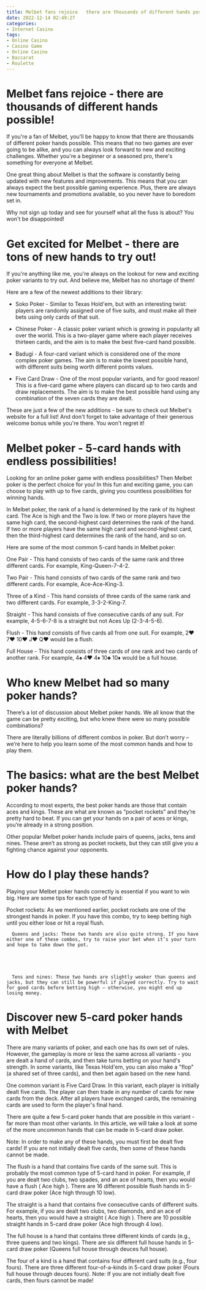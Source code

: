```yaml
---
title: Melbet fans rejoice   there are thousands of different hands possible!
date: 2022-12-14 02:49:27
categories:
- Internet Casino
tags:
- Online Casino
- Casino Game
- Online Casino
- Baccarat
- Roulette
---
```



#  Melbet fans rejoice - there are thousands of different hands possible!

If you're a fan of Melbet, you'll be happy to know that there are thousands of different poker hands possible. This means that no two games are ever going to be alike, and you can always look forward to new and exciting challenges. Whether you're a beginner or a seasoned pro, there's something for everyone at Melbet.

One great thing about Melbet is that the software is constantly being updated with new features and improvements. This means that you can always expect the best possible gaming experience. Plus, there are always new tournaments and promotions available, so you never have to boredom set in.

Why not sign up today and see for yourself what all the fuss is about? You won't be disappointed!

#  Get excited for Melbet - there are tons of new hands to try out!

If you're anything like me, you're always on the lookout for new and exciting poker variants to try out. And believe me, Melbet has no shortage of them!

Here are a few of the newest additions to their library:

* Soko Poker - Similar to Texas Hold'em, but with an interesting twist: players are randomly assigned one of five suits, and must make all their bets using only cards of that suit.

* Chinese Poker - A classic poker variant which is growing in popularity all over the world. This is a two-player game where each player receives thirteen cards, and the aim is to make the best five-card hand possible.

* Badugi - A four-card variant which is considered one of the more complex poker games. The aim is to make the lowest possible hand, with different suits being worth different points values.

* Five Card Draw - One of the most popular variants, and for good reason! This is a five-card game where players can discard up to two cards and draw replacements. The aim is to make the best possible hand using any combination of the seven cards they are dealt.

These are just a few of the new additions - be sure to check out Melbet's website for a full list! And don't forget to take advantage of their generous welcome bonus while you're there. You won't regret it!

#  Melbet poker - 5-card hands with endless possibilities!

Looking for an online poker game with endless possibilities? Then Melbet poker is the perfect choice for you! In this fun and exciting game, you can choose to play with up to five cards, giving you countless possibilities for winning hands.

In Melbet poker, the rank of a hand is determined by the rank of its highest card. The Ace is high and the Two is low. If two or more players have the same high card, the second-highest card determines the rank of the hand. If two or more players have the same high card and second-highest card, then the third-highest card determines the rank of the hand, and so on.

Here are some of the most common 5-card hands in Melbet poker:

One Pair - This hand consists of two cards of the same rank and three different cards. For example, King-Queen-7-4-2.

Two Pair - This hand consists of two cards of the same rank and two different cards. For example, Ace-Ace-King-3.

Three of a Kind - This hand consists of three cards of the same rank and two different cards. For example, 3-3-2-King-7.

Straight - This hand consists of five consecutive cards of any suit. For example, 4-5-6-7-8 is a straight but not Aces Up (2-3-4-5-6).

Flush - This hand consists of five cards all from one suit. For example, 2♥ 7♥ 10♥ J♥ Q♥ would be a flush.

Full House - This hand consists of three cards of one rank and two cards of another rank. For example, 4♠ 4♥ 4♦ 10♣ 10♦ would be a full house.

#  Who knew Melbet had so many poker hands?

There’s a lot of discussion about Melbet poker hands. We all know that the game can be pretty exciting, but who knew there were so many possible combinations?

There are literally billions of different combos in poker. But don’t worry – we’re here to help you learn some of the most common hands and how to play them.

# The basics: what are the best Melbet poker hands?

According to most experts, the best poker hands are those that contain aces and kings. These are what are known as “pocket rockets” and they’re pretty hard to beat. If you can get your hands on a pair of aces or kings, you’re already in a strong position.

Other popular Melbet poker hands include pairs of queens, jacks, tens and nines. These aren’t as strong as pocket rockets, but they can still give you a fighting chance against your opponents.

# How do I play these hands?

Playing your Melbet poker hands correctly is essential if you want to win big. Here are some tips for each type of hand:

Pocket rockets: As we mentioned earlier, pocket rockets are one of the strongest hands in poker. If you have this combo, try to keep betting high until you either lose or hit a royal flush.





	  Queens and jacks: These two hands are also quite strong. If you have either one of these combos, try to raise your bet when it’s your turn and hope to take down the pot.





	  Tens and nines: These two hands are slightly weaker than queens and jacks, but they can still be powerful if played correctly. Try to wait for good cards before betting high – otherwise, you might end up losing money.

#  Discover new 5-card poker hands with Melbet

There are many variants of poker, and each one has its own set of rules. However, the gameplay is more or less the same across all variants - you are dealt a hand of cards, and then take turns betting on your hand's strength. In some variants, like Texas Hold'em, you can also make a "flop" (a shared set of three cards), and then bet again based on the new hand.

One common variant is Five Card Draw. In this variant, each player is initially dealt five cards. The player can then trade in any number of cards for new cards from the deck. After all players have exchanged cards, the remaining cards are used to form the player's final hand.

There are quite a few 5-card poker hands that are possible in this variant - far more than most other variants. In this article, we will take a look at some of the more uncommon hands that can be made in 5-card draw poker.

Note: In order to make any of these hands, you must first be dealt five cards! If you are not initially dealt five cards, then some of these hands cannot be made.

The flush is a hand that contains five cards of the same suit. This is probably the most common type of 5-card hand in poker. For example, if you are dealt two clubs, two spades, and an ace of hearts, then you would have a flush ( Ace high ). There are 16 different possible flush hands in 5-card draw poker (Ace high through 10 low).

The straight is a hand that contains five consecutive cards of different suits. For example, if you are dealt two clubs, two diamonds, and an ace of hearts, then you would have a straight ( Ace high ). There are 10 possible straight hands in 5-card draw poker (Ace high through 4 low).

The full house is a hand that contains three different kinds of cards (e.g., three queens and two kings). There are six different full house hands in 5-card draw poker (Queens full house through deuces full house).

The four of a kind is a hand that contains four different card suits (e.g., four fours). There are three different four-of-a-kinds in 5-card draw poker (Fours full house through deuces fours). Note: If you are not initially dealt five cards, then fours cannot be made!